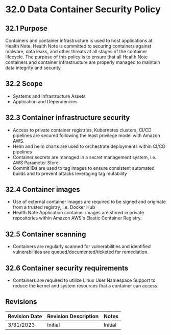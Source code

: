 # 32.0 Data Container Security Policy 

## 32.1 Purpose

Containers and container infrastructure is used to host applications at Health Note.   Health Note is committed to securing containers against malware, data leaks, and other threats at all stages of the container lifecycle. The purpose of this policy is to ensure that all Health Note containers and container infrastructure are properly managed to maintain data integrity and security. 

## 32.2 Scope

- Systems and Infrastructure Assets
- Application and Dependencies

## 32.3 Container infrastructure security

- Access to private container registries, Kubernetes clusters, CI/CD pipelines are secured following the least privilege model with Amazon AWS.
- Helm and helm charts are used to orchestrate deployments within CI/CD pipelines 
- Container secrets are managed in a secret management system, i.e. AWS Parameter Store
- Commit IDs are used to tag images to ensure consistent automated builds and to prevent attacks leveraging tag mutability

## 32.4 Container images

- Use of external container images are required to be signed and originate from a trusted registry, i.e. Docker Hub
- Health Note Application container images are stored in private repositories within Amazon AWS's Elastic Container Registry.

## 32.5 Container scanning

- Containers are regularly scanned for vulnerabilities and identified vulnerabilities are queued/documented/ticketed for remediation.
 
## 32.6 Container security requirements

 - Containers are required to utilize Linux User Namespace Support to reduce the kernel and system resources that a container can access.

## Revisions

| Revision Date | Revision Description        | Notes               |
| --------------| --------------------------- | ------------------- |
| 3/31/2023     | Initial                     | Initial             |
